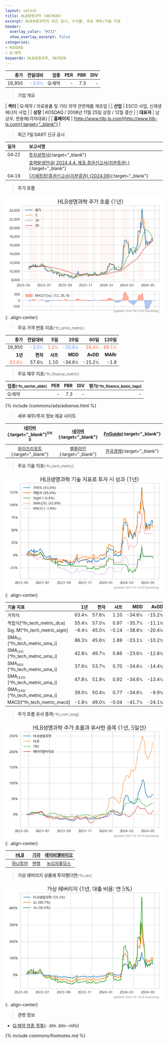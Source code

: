 ```yaml
---
layout: splash
title: HLB생명과학 (067630)
excerpt: HLB생명과학의 최근 공시, 수익률, 주요 재무/기술 지표
header:
  overlay_color: "#333"
  show_overlay_excerpt: false
categories:
- KOSDAQ
- Q:제약
keywords: HLB생명과학, 067630
---
```


| **종가** | **전일대비** | **업종** | **PER** | **PBR** | **DIV** |
| -------: | -----------: | -------: | ------: | ------: | ------: |
| 16,950 | <span style="color: cornflowerblue">-3.0<small>%</small></span> | Q:제약 | - | 7.3 | - |

<!-- more -->


> **기업 개요**<a id="company"></a>

| <span style="white-space:nowrap;">**섹터**</span> | Q:제약 / 의료용품 및 기타 의약 관련제품 제조업 |
| <span style="white-space:nowrap;">**산업**</span> | ESCO 사업, 신재생에너지 사업 |
| <span style="white-space:nowrap;">**상장**</span> | KOSDAQ / 2008년 11월 25일 상장 / 12월 결산 |
| <span style="white-space:nowrap;">**대표자**</span> | 남상우, 한용해(각자대표) |
| <span style="white-space:nowrap;">**홈페이지**</span> | [http://www.hlb-ls.com](http://www.hlb-ls.com){:target="_blank"} |


> **최근 7일 DART 신규 공시**<a id="dart"></a>

| **일자** |      | **보고서명** |
| :------- | :--- | :----------- |
| 04&#x2011;22 | | [투자설명서](https://dart.fss.or.kr/dsaf001/main.do?rcpNo=20240422000361){:target="_blank"} |
|  | | [효력발생안내( 2024.4.4. 제출 증권신고서(지분증권) )](https://dart.fss.or.kr/dsaf001/main.do?rcpNo=20240404100021){:target="_blank"} |
| 04&#x2011;19 | | [[기재정정]증권신고서(지분증권) (2024.06)](https://dart.fss.or.kr/dsaf001/main.do?rcpNo=20240419000579){:target="_blank"} |


> **주가 흐름**<a id="price"></a>

![067630](/stock/images/067630.png){: .align-center}


> **주요 가격 변동 지표**<small>[^fn_price_metric]</small>

| **종가** | **전일대비** | **5일** | **20일** | **60일** | **120일** |
| -------: | -----------: | ------: | -------: | -------: | --------: |
| 16,950 | <span style="color: cornflowerblue">-3.0<small>%</small></span> | <span style="color: tomato">1.2<small>%</small></span> | <span style="color: cornflowerblue">-20.8<small>%</small></span> | <span style="color: tomato">28.4<small>%</small></span> | <span style="color: tomato">88.1<small>%</small></span> |
| **1년** | **편차** | **샤프** | **MDD** | **AvDD** | **MARr** |
| <span style="color: tomato">63.4<small>%</small></span> | 57.6<small>%</small> | 1.10 | -34.6<small>%</small> | -15.2<small>%</small> | -1.8 |


> **주요 재무 지표**<small>[^fn_finance_metric]</small>

| **업종**<small>[^fn_sector_abbr]</small> | **PER** | **PBR** | **DIV** | **평가**<small>[^fn_finance_basic_tags]</small> |
| :--------------------------------------- | ------: | ------: | ------: | ----------------------------------------------: |
| Q:제약 | - | 7.3 | - | - |



{% include /commons/ads/adsense.html %}

> **세부 재무/투자 정보 제공 사이트**

| [네이버](https://m.stock.naver.com/domestic/stock/067630/finance/summary){:target="_blank"}<sup><small>모바일</small></sup> | [네이버](https://finance.naver.com/item/coinfo.naver?code=067630){:target="_blank"} | [FnGuide](https://comp.fnguide.com/SVO2/ASP/SVD_Invest.asp?gicode=A067630&MenuYn=Y){:target="_blank"} |
| :---: | :---: | :---: |
| [와이즈리포트](https://comp.wisereport.co.kr/company/c1040001.aspx?cmp_cd=067630){:target="_blank"} | [밸류라인](https://www.valueline.co.kr/finance/summary/067630){:target="_blank"} | [한국경제](https://markets.hankyung.com/stock/067630/financial-summary){:target="_blank"} |


> **주요 기술 지표**<small>[^fn_tech_metric]</small>


![067630](/stock/images/067630_tech.png){: .align-center}

| **기술 지표** | **1년** | **편차** | **샤프** | **MDD** | **AvDD** |
| :------------ | ------: | -----------: | -------: | ------: | -------: |
| 거치식 | 63.4<small>%</small> | 57.6<small>%</small> | 1.10 | -34.6<small>%</small> | -15.2<small>%</small> |
| 적립식[^fn_tech_metric_dca] | 55.4<small>%</small> | 57.0<small>%</small> | 0.97 | -35.7<small>%</small> | -11.1<small>%</small> |
| Sig. M[^fn_tech_metric_sigm] | -6.4<small>%</small> | 45.0<small>%</small> | -0.14 | -38.6<small>%</small> | -20.4<small>%</small> |
| SMA<small><sub>(5)</sub></small>[^fn_tech_metric_sma_i] | 86.3<small>%</small> | 45.6<small>%</small> | 1.89 | -23.1<small>%</small> | -10.2<small>%</small> |
| SMA<small><sub>(20)</sub></small>[^fn_tech_metric_sma_i] | 42.8<small>%</small> | 49.7<small>%</small> | 0.86 | -23.6<small>%</small> | -12.6<small>%</small> |
| SMA<small><sub>(60)</sub></small>[^fn_tech_metric_sma_i] | 37.6<small>%</small> | 53.7<small>%</small> | 0.70 | -34.6<small>%</small> | -14.4<small>%</small> |
| SMA<small><sub>(120)</sub></small>[^fn_tech_metric_sma_i] | 47.8<small>%</small> | 51.9<small>%</small> | 0.92 | -34.6<small>%</small> | -13.4<small>%</small> |
| SMA<small><sub>(240)</sub></small>[^fn_tech_metric_sma_i] | 39.0<small>%</small> | 50.4<small>%</small> | 0.77 | -34.6<small>%</small> | -9.9<small>%</small> |
| MACD[^fn_tech_metric_macd] | -1.8<small>%</small> | 49.0<small>%</small> | -0.04 | -41.7<small>%</small> | -24.1<small>%</small> |


> **주가 흐름 유사 종목**<a id="corr"></a><small>[^fn_corr_long]</small>

![067630](/stock/images/067630_corr.png){: .align-center}

|       | [HLB](/028300/) | [기아](/000270/) | [에이비엘바이오](/298380/) |
| :---: | :------------------------------------: | :------------------------------------: | :------------------------------------: |
|       | [하나투어](/039130/) | [엔켐](/348370/) | [녹십자홀딩스](/005250/) |


> **가상 레버리지 상품에 투자했다면**<a id="2x"></a><small>[^fn_lev]</small>

![067630](/stock/images/067630_2x.png){: .align-center}


> **관련 정보**

- [Q:제약 업종 목록](/stats/sector/kosdaq_업종_제약_종목/){: .btn .btn--info}

{% include commons/footnotes.md %}